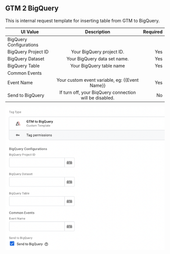 ## GTM 2 BigQuery

This is internal request template for inserting table from GTM to BigQuery.

| UI Value                |                       Description                       | Required |
| ----------------------- | :-----------------------------------------------------: | -------: |
| BigQuery Configurations |                                                         |          |
| BigQuery Project ID     |                Your BigQuery project ID.                |      Yes |
| BigQuery Dataset        |              Your BigQuery data set name.               |      Yes |
| BigQuery Table          |                Your BigQuery table name                 |      Yes |
| Common Events           |                                                         |          |
| Event Name              |      Your custom event variable, eg: {{Event Name}}      |      Yes |
| Send to BigQuery        | If turn off, your BiqQuery connection will be disabled. |       No |

![alt](/use.png)
